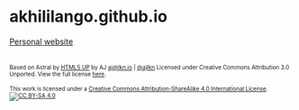# akhililango.github.io
[Personal website](https://akhililango.github.io/)
<br><br>

<font size="0.5"> Based on Astral by [HTML5 UP](https://html5up.net/) by AJ aj@lkn.io | [@ajlkn](https://twitter.com/ajlkn)
Licensed under Creative Commons Attribution 3.0 Unported. View the full license [here](https://github.com/justinhartman/html5up-astral/blob/master/LICENSE.txt).
</font>

<font size="0.5"> This work is licensed under a [Creative Commons Attribution-ShareAlike 4.0 International License][cc-by-sa]. <br>
[![CC BY-SA 4.0][cc-by-sa-image]][cc-by-sa]
</font>
 
[cc-by-sa]: http://creativecommons.org/licenses/by-sa/4.0/
[cc-by-sa-image]: https://licensebuttons.net/l/by-sa/4.0/88x31.png

